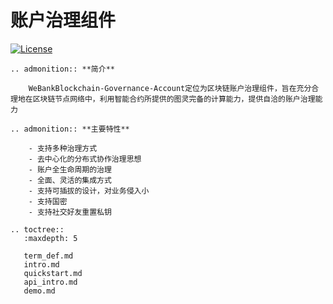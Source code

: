 # 账户治理组件
[![License](https://img.shields.io/badge/license-Apache%202-4EB1BA.svg)](https://www.apache.org/licenses/LICENSE-2.0.html)

```eval_rst
.. admonition:: **简介**

    WeBankBlockchain-Governance-Account定位为区块链账户治理组件，旨在充分合理地在区块链节点网络中，利用智能合约所提供的图灵完备的计算能力，提供自洽的账户治理能力
```

```eval_rst
.. admonition:: **主要特性**

    - 支持多种治理方式
    - 去中心化的分布式协作治理思想
    - 账户全生命周期的治理
    - 全面、灵活的集成方式
    - 支持可插拔的设计，对业务侵入小
    - 支持国密
    - 支持社交好友重置私钥
```
```eval_rst
.. toctree::
   :maxdepth: 5

   term_def.md
   intro.md
   quickstart.md
   api_intro.md
   demo.md
```
